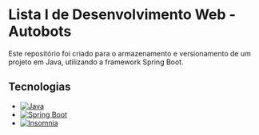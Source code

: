 # Lista I de Desenvolvimento Web - Autobots

Este repositório foi criado para o armazenamento e versionamento de um projeto em Java, utilizando a framework Spring Boot.

## Tecnologias

- [![Java](https://img.shields.io/badge/-Java-orange)](https://github.com/topics/java)
- [![Spring Boot](https://img.shields.io/badge/-Spring%20Boot-brightgreen)](https://github.com/spring-projects/spring-boot)
- [![Insomnia](https://img.shields.io/badge/-Insomnia-purple)](https://github.com/Kong/insomnia)


